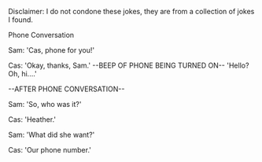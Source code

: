 Disclaimer: I do not condone these jokes, they are from a collection of jokes I found.

Phone Conversation

Sam:  'Cas, phone for you!'

Cas:  'Okay, thanks, Sam.'  --BEEP OF PHONE BEING TURNED ON--  'Hello?  Oh, hi....'

--AFTER PHONE CONVERSATION--

Sam:  'So, who was it?'

Cas:  'Heather.'

Sam:  'What did she want?'

Cas:  'Our phone number.'

